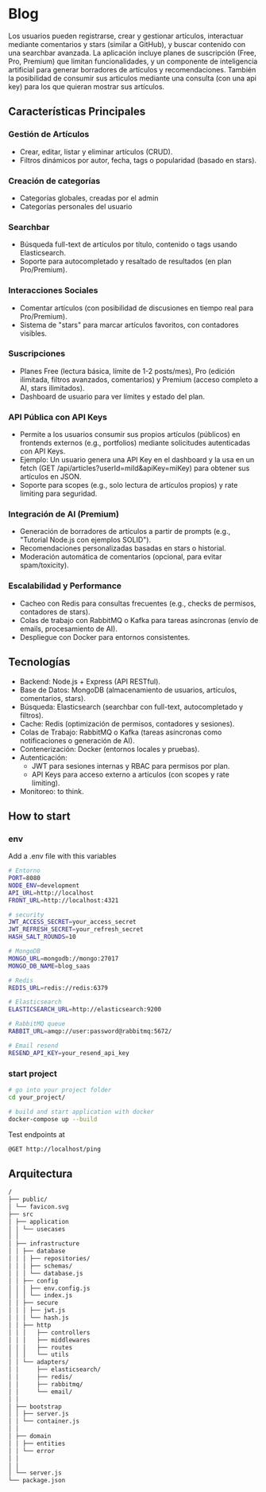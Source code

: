 # Blog

Los usuarios pueden registrarse, crear y gestionar artículos, interactuar mediante comentarios y stars (similar a GitHub), y buscar contenido con una searchbar avanzada. La aplicación incluye planes de suscripción (Free, Pro, Premium) que limitan funcionalidades, y un componente de inteligencia artificial para generar borradores de artículos y recomendaciones. También la posibilidad de consumir sus articulos mediante una consulta (con una api key) para los que quieran mostrar sus artículos.

## Características Principales

### Gestión de Artículos

- Crear, editar, listar y eliminar artículos (CRUD).
- Filtros dinámicos por autor, fecha, tags o popularidad (basado en stars).

### Creación de categorías

- Categorías globales, creadas por el admin
- Categorías personales del usuario

### Searchbar

- Búsqueda full-text de artículos por título, contenido o tags usando Elasticsearch.
- Soporte para autocompletado y resaltado de resultados (en plan Pro/Premium).

### Interacciones Sociales

- Comentar artículos (con posibilidad de discusiones en tiempo real para Pro/Premium).
- Sistema de "stars" para marcar artículos favoritos, con contadores visibles.

### Suscripciones

- Planes Free (lectura básica, límite de 1-2 posts/mes), Pro (edición ilimitada, filtros avanzados, comentarios) y Premium (acceso completo a AI, stars ilimitados).
- Dashboard de usuario para ver límites y estado del plan.

### API Pública con API Keys

- Permite a los usuarios consumir sus propios artículos (públicos) en frontends externos (e.g., portfolios) mediante solicitudes autenticadas con API Keys.
- Ejemplo: Un usuario genera una API Key en el dashboard y la usa en un fetch (GET /api/articles?userId=miId&apiKey=miKey) para obtener sus artículos en JSON.
- Soporte para scopes (e.g., solo lectura de artículos propios) y rate limiting para seguridad.

### Integración de AI (Premium)

- Generación de borradores de artículos a partir de prompts (e.g., "Tutorial Node.js con ejemplos SOLID").
- Recomendaciones personalizadas basadas en stars o historial.
- Moderación automática de comentarios (opcional, para evitar spam/toxicity).

### Escalabilidad y Performance

- Cacheo con Redis para consultas frecuentes (e.g., checks de permisos, contadores de stars).
- Colas de trabajo con RabbitMQ o Kafka para tareas asíncronas (envío de emails, procesamiento de AI).
- Despliegue con Docker para entornos consistentes.

## Tecnologías

- Backend: Node.js + Express (API RESTful).
- Base de Datos: MongoDB (almacenamiento de usuarios, artículos, comentarios, stars).
- Búsqueda: Elasticsearch (searchbar con full-text, autocompletado y filtros).
- Cache: Redis (optimización de permisos, contadores y sesiones).
- Colas de Trabajo: RabbitMQ o Kafka (tareas asíncronas como notificaciones o generación de AI).
- Contenerización: Docker (entornos locales y pruebas).
- Autenticación:
  - JWT para sesiones internas y RBAC para permisos por plan.
  - API Keys para acceso externo a artículos (con scopes y rate limiting).
- Monitoreo: to think.

## How to start

### env

Add a .env file with this variables

```sh
# Entorno
PORT=8080
NODE_ENV=development
API_URL=http://localhost
FRONT_URL=http://localhost:4321

# security
JWT_ACCESS_SECRET=your_access_secret
JWT_REFRESH_SECRET=your_refresh_secret
HASH_SALT_ROUNDS=10

# MongoDB
MONGO_URL=mongodb://mongo:27017
MONGO_DB_NAME=blog_saas

# Redis
REDIS_URL=redis://redis:6379

# Elasticsearch
ELASTICSEARCH_URL=http://elasticsearch:9200

# RabbitMQ queue
RABBIT_URL=amqp://user:password@rabbitmq:5672/

# Email resend
RESEND_API_KEY=your_resend_api_key
```

### start project

```sh
# go into your project folder
cd your_project/

# build and start application with docker
docker-compose up --build
```

Test endpoints at

```sh
@GET http://localhost/ping
```

## Arquitectura

```sh
/
├── public/
│ └── favicon.svg
├── src
│ ├── application
│ │ └── usecases
│ │
│ ├── infrastructure
│ │ ├── database
│ │ │ ├── repositories/
│ │ │ ├── schemas/
│ │ │ └── database.js
│ │ ├── config
│ │ │ ├── env.config.js
│ │ │ └── index.js
│ │ ├── secure
│ │ │ ├── jwt.js
│ │ │ └── hash.js
│ │ ├── http
│ │ │   ├── controllers
│ │ │   ├── middlewares
│ │ │   ├── routes
│ │ │   └── utils
│ │ └── adapters/
│ │     ├── elasticsearch/
│ │     ├── redis/
│ │     ├── rabbitmq/
│ │     └── email/
│ │
│ ├── bootstrap
│ │ ├── server.js
│ │ └── container.js
│ │
│ ├── domain
│ │ ├── entities
│ │ └── error
│ │
│ │
│ └── server.js
└── package.json

```
